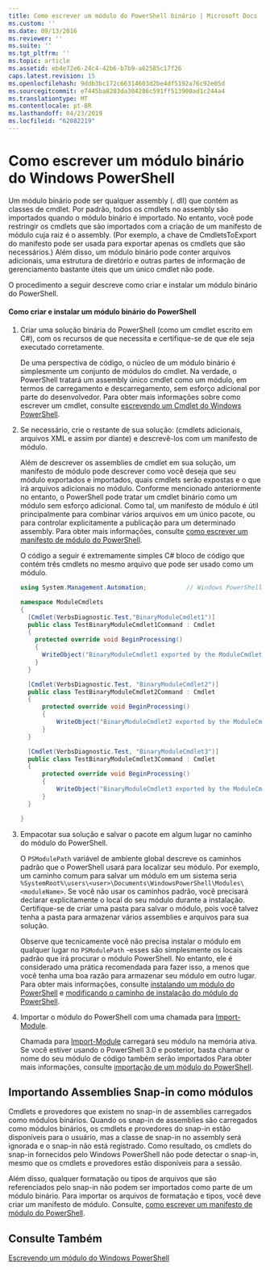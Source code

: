 ```yaml
---
title: Como escrever um módulo do PowerShell binário | Microsoft Docs
ms.custom: ''
ms.date: 09/13/2016
ms.reviewer: ''
ms.suite: ''
ms.tgt_pltfrm: ''
ms.topic: article
ms.assetid: eb4e72e6-24c4-42b6-b7b9-a62585c17f26
caps.latest.revision: 15
ms.openlocfilehash: 9ddb3bc172c66314603d2be4df5192a76c92e05d
ms.sourcegitcommit: e7445ba8203da304286c591ff513900ad1c244a4
ms.translationtype: MT
ms.contentlocale: pt-BR
ms.lasthandoff: 04/23/2019
ms.locfileid: "62082219"
---
```

# <a name="how-to-write-a-powershell-binary-module"></a>Como escrever um módulo binário do Windows PowerShell

Um módulo binário pode ser qualquer assembly (. dll) que contém as classes de cmdlet. Por padrão, todos os cmdlets no assembly são importados quando o módulo binário é importado. No entanto, você pode restringir os cmdlets que são importados com a criação de um manifesto de módulo cuja raiz é o assembly. (Por exemplo, a chave de CmdletsToExport do manifesto pode ser usada para exportar apenas os cmdlets que são necessários.) Além disso, um módulo binário pode conter arquivos adicionais, uma estrutura de diretório e outras partes de informação de gerenciamento bastante úteis que um único cmdlet não pode.

O procedimento a seguir descreve como criar e instalar um módulo binário do PowerShell.

#### <a name="how-to-create-and-install-a-powershell-binary-module"></a>Como criar e instalar um módulo binário do PowerShell

1. Criar uma solução binária do PowerShell (como um cmdlet escrito em C#), com os recursos de que necessita e certifique-se de que ele seja executado corretamente.

   De uma perspectiva de código, o núcleo de um módulo binário é simplesmente um conjunto de módulos do cmdlet. Na verdade, o PowerShell tratará um assembly único cmdlet como um módulo, em termos de carregamento e descarregamento, sem esforço adicional por parte do desenvolvedor. Para obter mais informações sobre como escrever um cmdlet, consulte [escrevendo um Cmdlet do Windows PowerShell](../cmdlet/writing-a-windows-powershell-cmdlet.md).

2. Se necessário, crie o restante de sua solução: (cmdlets adicionais, arquivos XML e assim por diante) e descrevê-los com um manifesto de módulo.

   Além de descrever os assemblies de cmdlet em sua solução, um manifesto de módulo pode descrever como você deseja que seu módulo exportados e importados, quais cmdlets serão expostas e o que irá arquivos adicionais no módulo. Conforme mencionado anteriormente no entanto, o PowerShell pode tratar um cmdlet binário como um módulo sem esforço adicional. Como tal, um manifesto de módulo é útil principalmente para combinar vários arquivos em um único pacote, ou para controlar explicitamente a publicação para um determinado assembly. Para obter mais informações, consulte [como escrever um manifesto de módulo do PowerShell](http://msdn.microsoft.com/en-us/abe4c24b-e64e-4a61-81d5-18c4fceba0b6).

   O código a seguir é extremamente simples C# bloco de código que contém três cmdlets no mesmo arquivo que pode ser usado como um módulo.

   ```csharp
   using System.Management.Automation;           // Windows PowerShell namespace.

   namespace ModuleCmdlets
   {
     [Cmdlet(VerbsDiagnostic.Test,"BinaryModuleCmdlet1")]
     public class TestBinaryModuleCmdlet1Command : Cmdlet
     {
       protected override void BeginProcessing()
       {
         WriteObject("BinaryModuleCmdlet1 exported by the ModuleCmdlets module.");
       }
     }

     [Cmdlet(VerbsDiagnostic.Test, "BinaryModuleCmdlet2")]
     public class TestBinaryModuleCmdlet2Command : Cmdlet
     {
         protected override void BeginProcessing()
         {
             WriteObject("BinaryModuleCmdlet2 exported by the ModuleCmdlets module.");
         }
     }

     [Cmdlet(VerbsDiagnostic.Test, "BinaryModuleCmdlet3")]
     public class TestBinaryModuleCmdlet3Command : Cmdlet
     {
         protected override void BeginProcessing()
         {
             WriteObject("BinaryModuleCmdlet3 exported by the ModuleCmdlets module.");
         }
     }

   }
   ```

3. Empacotar sua solução e salvar o pacote em algum lugar no caminho do módulo do PowerShell.

   O `PSModulePath` variável de ambiente global descreve os caminhos padrão que o PowerShell usará para localizar seu módulo. Por exemplo, um caminho comum para salvar um módulo em um sistema seria `%SystemRoot%\users\<user>\Documents\WindowsPowerShell\Modules\<moduleName>`. Se você não usar os caminhos padrão, você precisará declarar explicitamente o local do seu módulo durante a instalação. Certifique-se de criar uma pasta para salvar o módulo, pois você talvez tenha a pasta para armazenar vários assemblies e arquivos para sua solução.

   Observe que tecnicamente você não precisa instalar o módulo em qualquer lugar no `PSModulePath` -esses são simplesmente os locais padrão que irá procurar o módulo PowerShell. No entanto, ele é considerado uma prática recomendada para fazer isso, a menos que você tenha uma boa razão para armazenar seu módulo em outro lugar. Para obter mais informações, consulte [instalando um módulo do PowerShell](./installing-a-powershell-module.md) e [modificando o caminho de instalação do módulo do PowerShell](./modifying-the-psmodulepath-installation-path.md).

4. Importar o módulo do PowerShell com uma chamada para [Import-Module](/powershell/module/Microsoft.PowerShell.Core/Import-Module).

   Chamada para [Import-Module](/powershell/module/Microsoft.PowerShell.Core/Import-Module) carregará seu módulo na memória ativa. Se você estiver usando o PowerShell 3.0 e posterior, basta chamar o nome do seu módulo de código também serão importados Para obter mais informações, consulte [importação de um módulo do PowerShell](./importing-a-powershell-module.md).

## <a name="importing-snap-in-assemblies-as-modules"></a>Importando Assemblies Snap-in como módulos

Cmdlets e provedores que existem no snap-in de assemblies carregados como módulos binários. Quando os snap-in de assemblies são carregados como módulos binários, os cmdlets e provedores do snap-in estão disponíveis para o usuário, mas a classe de snap-in no assembly será ignorada e o snap-in não está registrado. Como resultado, os cmdlets do snap-in fornecidos pelo Windows PowerShell não pode detectar o snap-in, mesmo que os cmdlets e provedores estão disponíveis para a sessão.

Além disso, qualquer formatação ou tipos de arquivos que são referenciados pelo snap-in não podem ser importados como parte de um módulo binário. Para importar os arquivos de formatação e tipos, você deve criar um manifesto de módulo. Consulte, [como escrever um manifesto de módulo do PowerShell](http://msdn.microsoft.com/en-us/abe4c24b-e64e-4a61-81d5-18c4fceba0b6).

## <a name="see-also"></a>Consulte Também

[Escrevendo um módulo do Windows PowerShell](./writing-a-windows-powershell-module.md)
